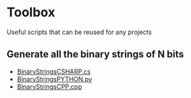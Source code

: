 # Toolbox
Useful scripts that can be reused for any projects

## Generate all the binary strings of N bits
* [BinaryStringsCSHARP.cs](https://github.com/marionpobelle/Toolbox/blob/main/BinaryStringsCSHARP.cs)
* [BinaryStringsPYTHON.py](https://github.com/marionpobelle/Toolbox/blob/main/BinaryStringsPYTHON.py)
* [BinaryStringsCPP.cpp](https://github.com/marionpobelle/Toolbox/blob/main/BinaryStringsCPP.cpp)
